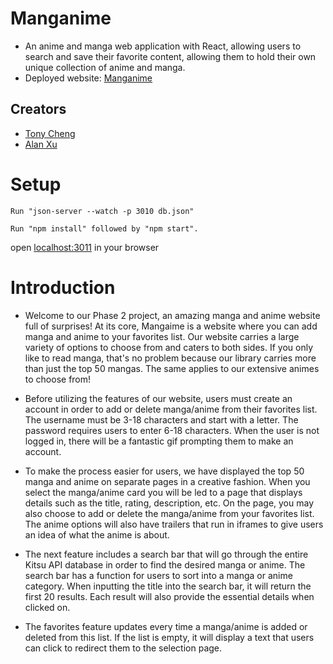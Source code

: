 # Manganime

- An anime and manga web application with React, allowing users to search and save their favorite content, allowing them to hold their own unique collection of anime and manga.
- Deployed website: [Manganime](http://54.210.20.214:3011/)

## Creators
- [Tony Cheng](https://github.com/TLCheng11)
- [Alan Xu](https://github.com/alanxu186)

# Setup

`Run "json-server --watch -p 3010 db.json"`

`Run "npm install" followed by "npm start".`

open [localhost:3011](http://localhost:3011/) in your browser

# Introduction

- Welcome to our Phase 2 project, an amazing manga and anime website full of surprises! At its core, Mangaime is a website
  where you can add manga and anime to your favorites list. Our website carries a large variety of options to choose from
  and caters to both sides. If you only like to read manga, that's no problem because our library carries more than just the
  top 50 mangas. The same applies to our extensive animes to choose from!

- Before utilizing the features of our website, users must create an account in order to add or delete manga/anime from their
  favorites list. The username must be 3-18 characters and start with a letter. The password requires users to enter 6-18
  characters. When the user is not logged in, there will be a fantastic gif prompting them to make an account.

- To make the process easier for users, we have displayed the top 50 manga and anime on separate pages in a creative fashion.
  When you select the manga/anime card you will be led to a page that displays details such as the title, rating, description,
  etc. On the page, you may also choose to add or delete the manga/anime from your favorites list. The anime options will also
  have trailers that run in iframes to give users an idea of what the anime is about.

- The next feature includes a search bar that will go through the entire Kitsu API database in order to find the desired manga
  or anime. The search bar has a function for users to sort into a manga or anime category. When inputting the title into the
  search bar, it will return the first 20 results. Each result will also provide the essential details when clicked on.

- The favorites feature updates every time a manga/anime is added or deleted from this list. If the list is empty, it will
  display a text that users can click to redirect them to the selection page.
